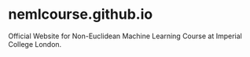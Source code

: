 # nemlcourse.github.io
Official Website for Non-Euclidean Machine Learning Course at Imperial College London. 
